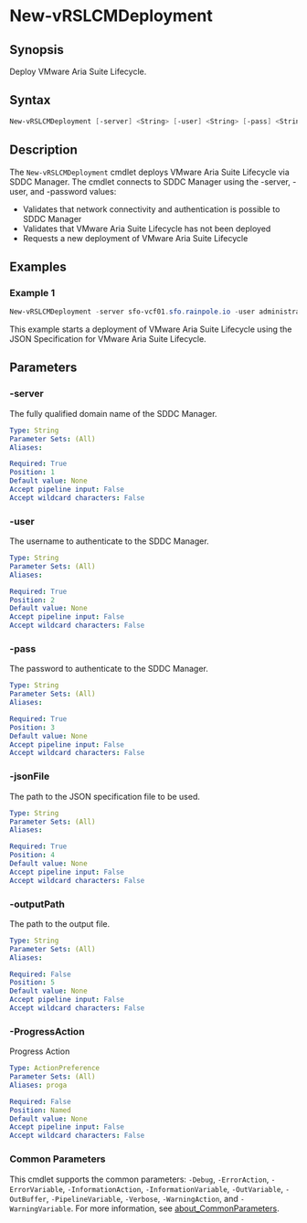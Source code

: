 # New-vRSLCMDeployment

## Synopsis

Deploy VMware Aria Suite Lifecycle.

## Syntax

```powershell
New-vRSLCMDeployment [-server] <String> [-user] <String> [-pass] <String> [-jsonFile] <String> [[-outputPath] <String>] [-ProgressAction <ActionPreference>] [<CommonParameters>]
```

## Description

The `New-vRSLCMDeployment` cmdlet deploys VMware Aria Suite Lifecycle via SDDC Manager.
The cmdlet connects to SDDC Manager using the -server, -user, and -password values:

- Validates that network connectivity and authentication is possible to SDDC Manager
- Validates that VMware Aria Suite Lifecycle has not been deployed
- Requests a new deployment of VMware Aria Suite Lifecycle

## Examples

### Example 1

```powershell
New-vRSLCMDeployment -server sfo-vcf01.sfo.rainpole.io -user administrator@vsphere.local -pass VMw@re1! -jsonFile .\vrslcmDeploySpec.json
```

This example starts a deployment of VMware Aria Suite Lifecycle using the JSON Specification for VMware Aria Suite Lifecycle.

## Parameters

### -server

The fully qualified domain name of the SDDC Manager.

```yaml
Type: String
Parameter Sets: (All)
Aliases:

Required: True
Position: 1
Default value: None
Accept pipeline input: False
Accept wildcard characters: False
```

### -user

The username to authenticate to the SDDC Manager.

```yaml
Type: String
Parameter Sets: (All)
Aliases:

Required: True
Position: 2
Default value: None
Accept pipeline input: False
Accept wildcard characters: False
```

### -pass

The password to authenticate to the SDDC Manager.

```yaml
Type: String
Parameter Sets: (All)
Aliases:

Required: True
Position: 3
Default value: None
Accept pipeline input: False
Accept wildcard characters: False
```

### -jsonFile

The path to the JSON specification file to be used.

```yaml
Type: String
Parameter Sets: (All)
Aliases:

Required: True
Position: 4
Default value: None
Accept pipeline input: False
Accept wildcard characters: False
```

### -outputPath

The path to the output file.

```yaml
Type: String
Parameter Sets: (All)
Aliases:

Required: False
Position: 5
Default value: None
Accept pipeline input: False
Accept wildcard characters: False
```

### -ProgressAction

Progress Action

```yaml
Type: ActionPreference
Parameter Sets: (All)
Aliases: proga

Required: False
Position: Named
Default value: None
Accept pipeline input: False
Accept wildcard characters: False
```

### Common Parameters

This cmdlet supports the common parameters: `-Debug`, `-ErrorAction`, `-ErrorVariable`, `-InformationAction`, `-InformationVariable`, `-OutVariable`, `-OutBuffer`, `-PipelineVariable`, `-Verbose`, `-WarningAction`, and `-WarningVariable`. For more information, see [about_CommonParameters](http://go.microsoft.com/fwlink/?LinkID=113216).
